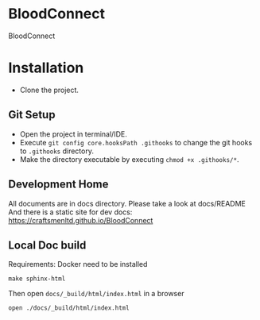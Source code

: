 # BloodConnect
BloodConnect

# Installation
- Clone the project.

## Git Setup
- Open the project in terminal/IDE.
- Execute `git config core.hooksPath .githooks` to change the git hooks to `.githooks` directory.
- Make the directory executable by executing `chmod +x .githooks/*`.

## Development Home
All documents are in docs directory. Please take a look at docs/README    
And there is a static site for dev docs: https://craftsmenltd.github.io/BloodConnect


## Local Doc build
Requirements: Docker need to be installed    
```shell
make sphinx-html
```
Then open `docs/_build/html/index.html` in a browser
```shell
open ./docs/_build/html/index.html
```